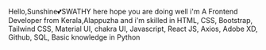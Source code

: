 Hello,Sunshine💕SWATHY here hope you are doing well i'm A Frontend Developer from Kerala,Alappuzha and i'm skilled in HTML, CSS, Bootstrap, Tailwind CSS, Material UI, chakra UI, Javascript, React JS, Axios, Adobe XD, Github, SQL, Basic knowledge in Python 
